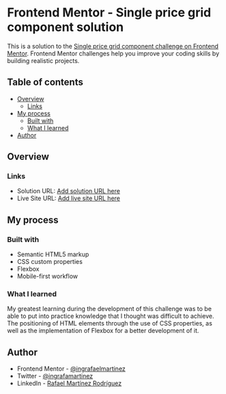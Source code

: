 # Frontend Mentor - Single price grid component solution

This is a solution to the [Single price grid component challenge on Frontend Mentor](https://www.frontendmentor.io/challenges/single-price-grid-component-5ce41129d0ff452fec5abbbc). Frontend Mentor challenges help you improve your coding skills by building realistic projects. 

## Table of contents

- [Overview](#overview)
  - [Links](#links)
- [My process](#my-process)
  - [Built with](#built-with)
  - [What I learned](#what-i-learned)
- [Author](#author)


## Overview

### Links

- Solution URL: [Add solution URL here](https://your-solution-url.com)
- Live Site URL: [Add live site URL here](https://your-live-site-url.com)

## My process

### Built with

- Semantic HTML5 markup
- CSS custom properties
- Flexbox
- Mobile-first workflow


### What I learned

My greatest learning during the development of this challenge was to be able to put into practice knowledge that I thought was difficult to achieve. The positioning of HTML elements through the use of CSS properties, as well as the implementation of Flexbox for a better development of it.


## Author

- Frontend Mentor - [@ingrafaelmartinez](https://www.frontendmentor.io/profile/ingrafaelmartinez)
- Twitter - [@ingrafamartinez](https://twitter.com/ingrafamartinez)
- LinkedIn - [Rafael Martínez Rodríguez](www.linkedin.com/in/rafael-martínez-rodríguez-2b266a30)


